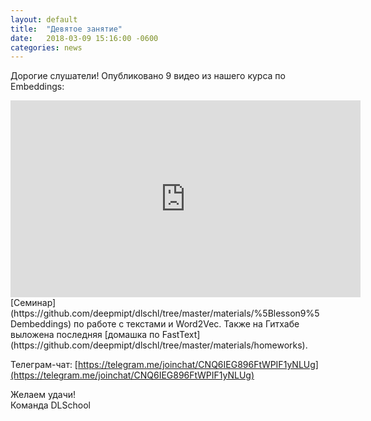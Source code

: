 ```yaml
---
layout: default
title:  "Девятое занятие"
date:   2018-03-09 15:16:00 -0600
categories: news
---
```

Дорогие слушатели!
Опубликовано 9 видео из нашего курса по Embeddings:   
<center><div class="video-container"><iframe width="560" height="315" src="https://www.youtube.com/watch?v=ufkDhrngcr0" frameborder="0" gesture="media" allow="encrypted-media" allowfullscreen></iframe></div></center>  
[Семинар](https://github.com/deepmipt/dlschl/tree/master/materials/%5Blesson9%5Dembeddings) по работе с текстами и Word2Vec.  
Также на Гитхабе выложена последняя [домашка по FastText](https://github.com/deepmipt/dlschl/tree/master/materials/homeworks).  

Телеграм-чат: [https://telegram.me/joinchat/CNQ6IEG896FtWPIF1yNLUg](https://telegram.me/joinchat/CNQ6IEG896FtWPIF1yNLUg)

Желаем удачи!  
Команда DLSchool  
